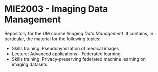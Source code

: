 # MIE2003 - Imaging Data Management

Repository for the UM course _Imaging Data Management_. It contains, in 
particular, the material for the following topics:

- Skills training: Pseudonymization of medical images
- Lecture: Advanced applications - Federated learning
- Skills training: Privacy-preserving federated machine learning on imaging 
  datasets
